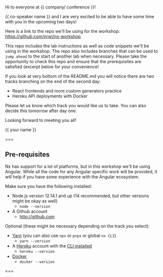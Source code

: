 Hi to everyone at {{ company/ conference }}!

{{ co-speaker name }} and I are very excited to be able to have some time with you in the upcoming two days!

Here is a link to the repo we'll be using for the workshop: https://github.com/nrwl/nx-workshop

This repo includes the lab instructions as well as code snippets we'll be using in the workshop. The repo also includes branches that can be used to `jump ahead` to the start of another lab when necessary. Please take the opportunity to check this repo and ensure that the prerequisites are satisfied (excerpt below for your convenience!

If you look at very bottom of the README.md you will notice there are two tracks branching on the end of the second day:
- React frontends and more custom generators practice
- Heroku API deployments with Docker

Please let us know which track you would like us to take. You can also decide this tomorrow after day one.

Looking forward to meeting you all!

{{ your name }}

===

## Pre-requisites
Nx has support for a lot of platforms, but in this workshop we'll be using Angular. While all the code for any Angular specific work will be provided, it will help if you have some experience with the Angular ecosystem.

Make sure you have the following installed:
- Node.js version 12.14.1 and up (14 recommended, but other versions might be okay as well)
  - `node --version`
- A Github account
  - http://github.com
  
Optional (these might be necessary depending on the track you select):
- [Yarn](https://classic.yarnpkg.com/en/docs/install/) (you can also use `npx` or `pnpx` or global `nx CLI`)
  - `yarn --version`
- A [Heroku](https://heroku.com/) account with the [CLI installed](https://devcenter.heroku.com/articles/heroku-cli)
  - `heroku --version`
- [Docker](https://www.docker.com/get-started)
  - `docker --version`

===
